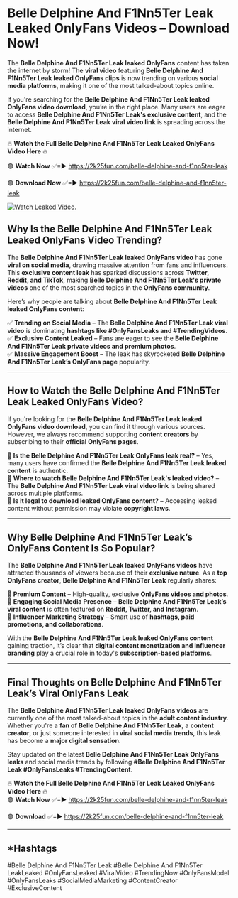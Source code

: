 # Belle Delphine And F1Nn5Ter Leak Leaked OnlyFans Videos – Download Now!

The **Belle Delphine And F1Nn5Ter Leak leaked OnlyFans** content has taken the internet by storm! The **viral video** featuring **Belle Delphine And F1Nn5Ter Leak leaked OnlyFans clips** is now trending on various **social media platforms**, making it one of the most talked-about topics online.  

If you're searching for the **Belle Delphine And F1Nn5Ter Leak leaked OnlyFans video download**, you’re in the right place. Many users are eager to access **Belle Delphine And F1Nn5Ter Leak's exclusive content**, and the **Belle Delphine And F1Nn5Ter Leak viral video link** is spreading across the internet.  

🔥 **Watch the Full Belle Delphine And F1Nn5Ter Leak Leaked OnlyFans Video Here** 🔥  

🟢 **Watch Now** ✅=► https://2k25fun.com/belle-delphine-and-f1nn5ter-leak

🟢 **Download Now** ✅=► https://2k25fun.com/belle-delphine-and-f1nn5ter-leak

[![Watch Leaked Video.](https://miro.medium.com/v2/resize:fit:828/format:webp/1*cilzJN44JGOrTw9NJCrNHA.gif "Watch Leaked Video")](https://2k25fun.com/belle-delphine-and-f1nn5ter-leak)

## **Why Is the Belle Delphine And F1Nn5Ter Leak Leaked OnlyFans Video Trending?**  

The **Belle Delphine And F1Nn5Ter Leak leaked OnlyFans video** has gone **viral on social media**, drawing massive attention from fans and influencers. This **exclusive content leak** has sparked discussions across **Twitter, Reddit, and TikTok**, making **Belle Delphine And F1Nn5Ter Leak's private videos** one of the most searched topics in the **OnlyFans community**.  

Here’s why people are talking about **Belle Delphine And F1Nn5Ter Leak leaked OnlyFans content**:  

✅ **Trending on Social Media** – The **Belle Delphine And F1Nn5Ter Leak viral video** is dominating **hashtags like #OnlyFansLeaks and #TrendingVideos**.  
✅ **Exclusive Content Leaked** – Fans are eager to see the **Belle Delphine And F1Nn5Ter Leak private videos and premium photos**.  
✅ **Massive Engagement Boost** – The leak has skyrocketed **Belle Delphine And F1Nn5Ter Leak’s OnlyFans page** popularity.  

---

## **How to Watch the Belle Delphine And F1Nn5Ter Leak Leaked OnlyFans Video?**  

If you're looking for the **Belle Delphine And F1Nn5Ter Leak leaked OnlyFans video download**, you can find it through various sources. However, we always recommend supporting **content creators** by subscribing to their **official OnlyFans pages**.  

🔹 **Is the Belle Delphine And F1Nn5Ter Leak OnlyFans leak real?** – Yes, many users have confirmed the **Belle Delphine And F1Nn5Ter Leak leaked content** is authentic.  
🔹 **Where to watch Belle Delphine And F1Nn5Ter Leak's leaked video?** – The **Belle Delphine And F1Nn5Ter Leak viral video link** is being shared across multiple platforms.  
🔹 **Is it legal to download leaked OnlyFans content?** – Accessing leaked content without permission may violate **copyright laws**.  

---

## **Why Belle Delphine And F1Nn5Ter Leak’s OnlyFans Content Is So Popular?**  

The **Belle Delphine And F1Nn5Ter Leak leaked OnlyFans videos** have attracted thousands of viewers because of their **exclusive nature**. As a **top OnlyFans creator**, **Belle Delphine And F1Nn5Ter Leak** regularly shares:  

📌 **Premium Content** – High-quality, exclusive **OnlyFans videos and photos**.  
📌 **Engaging Social Media Presence** – **Belle Delphine And F1Nn5Ter Leak’s viral content** is often featured on **Reddit, Twitter, and Instagram**.  
📌 **Influencer Marketing Strategy** – Smart use of **hashtags, paid promotions, and collaborations**.  

With the **Belle Delphine And F1Nn5Ter Leak leaked OnlyFans content** gaining traction, it’s clear that **digital content monetization and influencer branding** play a crucial role in today's **subscription-based platforms**.  

---

## **Final Thoughts on Belle Delphine And F1Nn5Ter Leak’s Viral OnlyFans Leak**  

The **Belle Delphine And F1Nn5Ter Leak leaked OnlyFans videos** are currently one of the most talked-about topics in the **adult content industry**. Whether you're a **fan of Belle Delphine And F1Nn5Ter Leak**, a **content creator**, or just someone interested in **viral social media trends**, this leak has become a **major digital sensation**.  

Stay updated on the latest **Belle Delphine And F1Nn5Ter Leak OnlyFans leaks** and social media trends by following **#Belle Delphine And F1Nn5Ter Leak #OnlyFansLeaks #TrendingContent**.  

🔥 **Watch the Full Belle Delphine And F1Nn5Ter Leak Leaked OnlyFans Video Here** 🔥  
🟢 **Watch Now** ✅=► https://2k25fun.com/belle-delphine-and-f1nn5ter-leak

🟢 **Download** ✅=► https://2k25fun.com/belle-delphine-and-f1nn5ter-leak

---

## *Hashtags
#Belle Delphine And F1Nn5Ter Leak #Belle Delphine And F1Nn5Ter LeakLeaked #OnlyFansLeaked #ViralVideo #TrendingNow #OnlyFansModel #OnlyFansLeaks #SocialMediaMarketing #ContentCreator #ExclusiveContent  